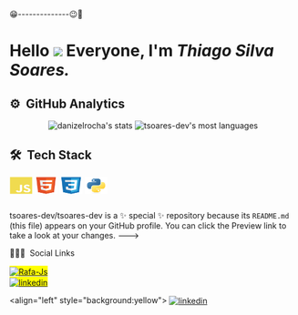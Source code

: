 😁--------------😉💫

<h1 align="left">Hello <img src="https://raw.githubusercontent.com/kaueMarques/kaueMarques/master/hi.gif" width="30px"> Everyone, I'm <em>Thiago Silva Soares.</em> </h1>


## ⚙️ &nbsp;GitHub Analytics

<div align="center">
 <img width="430em" src="https://github-readme-stats.vercel.app/api?username=tsoares-dev&show_icons=true&theme=vision-friendly-dark" alt="danizelrocha's stats"/>
 <img width="390em" src="https://github-readme-stats.vercel.app/api/top-langs/?username=tsoares-dev&layout=compact&theme=vision-friendly-dark" alt="tsoares-dev's     most languages"/>
</div>


## 🛠 &nbsp;Tech Stack  
 <div>
  <img align="center" alt="Rafa-Js" height="30" width="40" src="https://raw.githubusercontent.com/devicons/devicon/master/icons/javascript/javascript-plain.svg">
  <img align="center" alt="Rafa-HTML" height="30" width="40" src="https://raw.githubusercontent.com/devicons/devicon/master/icons/html5/html5-original.svg">
  <img align="center" alt="Rafa-CSS" height="30" width="40" src="https://raw.githubusercontent.com/devicons/devicon/master/icons/css3/css3-original.svg">
  <img align="center" alt="Rafa-Python" height="30" width="40" src="https://raw.githubusercontent.com/devicons/devicon/master/icons/python/python-original.svg">
 </div>   


  ##
tsoares-dev/tsoares-dev is a ✨ special ✨ repository because its `README.md` (this file) appears on your GitHub profile.
You can click the Preview link to take a look at your changes.
--->


<!--
**tsoares-dev/tsoares-dev** is a ✨ _special_ ✨ repository because its `README.md` (this file) appears on your GitHub profile.

Here are some ideas to get you started:

- 🔭 I’m currently working on ...
- 🌱 I’m currently learning ...
- 👯 I’m looking to collaborate on ...
- 🤔 I’m looking for help with ...
- 💬 Ask me about ...
- 📫 How to reach me: ...
- 😄 Pronouns: ...
- ⚡ Fun fact: ...
-->

🙍🏼‍♂ &nbsp;Social Links
<div>
   <align="left" style="background:yellow">
   <a href="https://www.linkedin.com/in/thiago-ssoares/" target="_blank">
   <img align="center" alt="Rafa-Js" height="30" width="40" src="https://icons.iconarchive.com/icons/uiconstock/round-papercut-social/32/linkedin-icon.png?style=for-the-badge&logo=linkedin&logoColor=white" alt="linkedin"/>
   </a>
</div>


<div>
   <align="left" style="background:yellow">
   <a href="https://www.facebook.com/ts.thiagosoares1" target="_blank">
   <img align="center" src="https://icons.iconarchive.com/icons/uiconstock/round-papercut-social/32/facebook-icon.png?style=for-the-badge&logo=linkedin&logoColor=white" alt="linkedin"/>
   </a>
</div>


<align="left" style="background:yellow">
<a href="https://www.instagram.com/ts.thiagosoares013/" target="_blank">
  <img align="center" src="https://icons.iconarchive.com/icons/uiconstock/round-papercut-social/32/instagram-icon.png?style=for-the-badge&logo=linkedin&logoColor=white" alt="linkedin"/>
</a>

